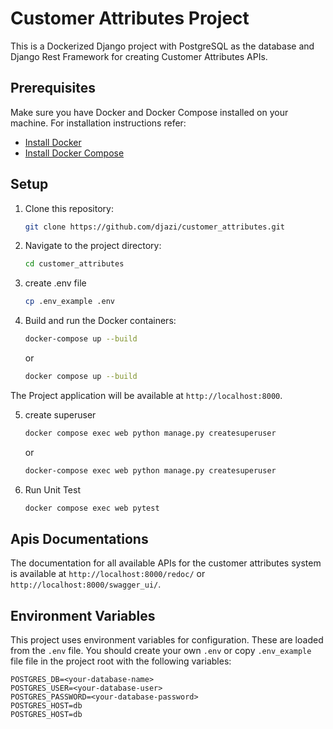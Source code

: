 # Customer Attributes Project

This is a Dockerized Django project with PostgreSQL as the database and Django Rest Framework for creating Customer Attributes APIs.

## Prerequisites

Make sure you have Docker and Docker Compose installed on your machine. For installation instructions refer:
- [Install Docker](https://docs.docker.com/get-docker/)
- [Install Docker Compose](https://docs.docker.com/compose/install/)

## Setup

1. Clone this repository:
    ```bash
    git clone https://github.com/djazi/customer_attributes.git
    ```

2. Navigate to the project directory:
    ```bash
    cd customer_attributes
    ```

3. create .env file
    ```bash
    cp .env_example .env
    ```
4. Build and run the Docker containers:
    ```bash
    docker-compose up --build
    ```
    or
    ```bash
    docker compose up --build
    ```

The Project application will be available at `http://localhost:8000`.

5. create superuser
    ```bash
    docker compose exec web python manage.py createsuperuser
     ```
     or 
    ```bash
    docker-compose exec web python manage.py createsuperuser
     ```
6. Run Unit Test
    ```bash
    docker compose exec web pytest
     ```

## Apis Documentations

The documentation for all available APIs for the customer attributes system is available at `http://localhost:8000/redoc/` or `http://localhost:8000/swagger_ui/`.
## Environment Variables

This project uses environment variables for configuration. These are loaded from the `.env` file. You should create your own `.env` or copy `.env_example` file file in the project root with the following variables:

```env
POSTGRES_DB=<your-database-name>
POSTGRES_USER=<your-database-user>
POSTGRES_PASSWORD=<your-database-password>
POSTGRES_HOST=db
POSTGRES_HOST=db
```
